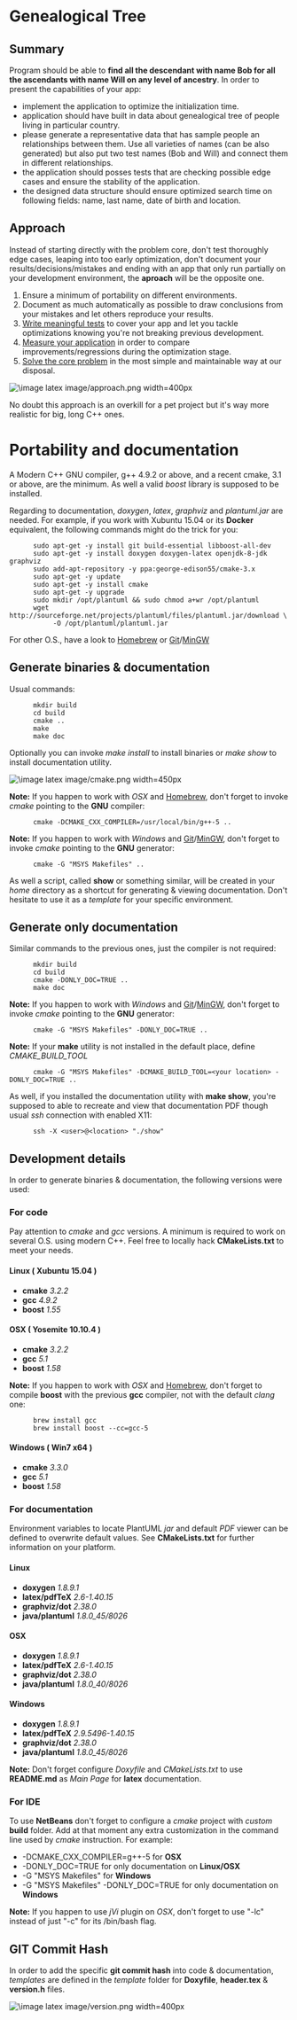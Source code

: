 Genealogical Tree
=================

## Summary

Program should be able to **find all the descendant with name Bob for all the ascendants with name Will on any level of ancestry**. In order to present the capabilities of your app:

- implement the application to optimize the initialization time.
- application should have built in data about genealogical tree of people living in particular country.
- please generate a representative data that has sample people an relationships between them. Use all varieties of names (can be also generated) but also put two test names (Bob and Will) and connect them in different relationships.
- the application should posses tests that are checking possible edge cases and ensure the stability of the application.
- the designed data structure should ensure optimized search time on following fields: name, last name, date of birth and location.

## Approach

Instead of starting directly with the problem core, don't test thoroughly edge cases, leaping into too early optimization, don't document your results/decisions/mistakes and ending with an app that only run partially on your development environment, the **aproach** will be the opposite one. 

1. Ensure a minimum of portability on different environments.
2. Document as much automatically as possible to draw conclusions from your mistakes and let others reproduce your results.
3. [Write meaningful tests](test/README.md) to cover your app and let you tackle optimizations knowing you're not breaking previous development.
4. [Measure your application](optimize/README.md) in order to compare improvements/regressions during the optimization stage.
5. [Solve the core problem](src/README.md) in the most simple and maintainable way at our disposal. 

![\image latex image/approach.png width=400px](image/approach.png)

<!---
@startuml image/approach.png
left to right direction
(Test\napplication\n--\ntest\README.md) as (Test)
(Portability &\nDocumentation\n--\nREADME.md) as (Doc)
(Measure\napplication\n--\noptimize\README.md) as (Measure) 
(Core\napplication\n--\nsrc\README.md) as (Core)
(Test) <.. (Doc)
(Measure) <.. (Doc)
(Core) <.. (Doc)
(Core) <|-- (Test)
(Core) <|-- (Measure)
note top of (Doc): cmake\nplantuml\ndoxygen\nmarkdown 
note left of (Measure): R scripts 
note "graph & test\nboost lib" as boost
boost .. (Core)
boost .. (Test)
@enduml
--->

No doubt this approach is an overkill for a pet project but it's way more realistic for big, long C++ ones. 

# Portability and documentation 

A Modern C++ GNU compiler, g++ 4.9.2 or above, and a recent cmake, 3.1 or above, are the minimum. As well a valid *boost* library is supposed to be installed.

Regarding to documentation, *doxygen*, *latex*, *graphviz* and *plantuml.jar* are needed. For example, if you work with Xubuntu 15.04 or its **Docker** equivalent, the following commands might do the trick for you:
    
          sudo apt-get -y install git build-essential libboost-all-dev 
          sudo apt-get -y install doxygen doxygen-latex openjdk-8-jdk graphviz
          sudo add-apt-repository -y ppa:george-edison55/cmake-3.x
          sudo apt-get -y update
          sudo apt-get -y install cmake
          sudo apt-get -y upgrade
          sudo mkdir /opt/plantuml && sudo chmod a+wr /opt/plantuml
          wget http://sourceforge.net/projects/plantuml/files/plantuml.jar/download \
               -O /opt/plantuml/plantuml.jar

For other O.S., have a look to [Homebrew](http://brew.sh) or [Git](https://git-scm.com/download/win)/[MinGW](http://nuwen.net/mingw.html)  

## Generate binaries & documentation

Usual commands:

          mkdir build
          cd build
          cmake ..
          make
          make doc

Optionally you can invoke *make install* to install binaries or *make show* to install documentation utility.

![\image latex image/cmake.png width=450px](image/cmake.png)

<!---
@startuml image/cmake.png
left to right direction
(version.h) <|-- (template\nCMakeLists.txt)
(Doxyfile) <|-- (template\nCMakeLists.txt) : generate  
(header.tex) <|-- (template\nCMakeLists.txt)
(template\nCMakeLists.txt) <.. (version.h.in)
(template\nCMakeLists.txt) <.. (Doxyfile.in) : template 
(template\nCMakeLists.txt) <.. (header.tex.in)
(Doxyfile) <-- (header.tex) : details
(root\nCMakeLists.txt) <-- (version.h) 
(root\nCMakeLists.txt) <-- (Doxyfile) : Git\nCommit\nHash
(Doxyfile) <.. (several\nREADME.md) : include
note left of (root\nCMakeLists.txt): **binaries**\nmake\nmake install
note left of (root\nCMakeLists.txt): **documents**\nmake doc\nmake show 
@enduml
--->

**Note:** If you happen to work with *OSX* and [Homebrew](http://brew.sh), don't forget to invoke *cmake* pointing to the **GNU** compiler:

          cmake -DCMAKE_CXX_COMPILER=/usr/local/bin/g++-5 ..

**Note:** If you happen to work with *Windows* and [Git](https://git-scm.com/download/win)/[MinGW](http://nuwen.net/mingw.html), don't forget to invoke *cmake* pointing to the **GNU** generator:

          cmake -G "MSYS Makefiles" ..

As well a script, called **show** or something similar, will be created in your *home* directory as a shortcut for generating & viewing documentation. Don't hesitate to use it as a *template* for your specific environment.

## Generate only documentation 

Similar commands to the previous ones, just the compiler is not required:

          mkdir build
          cd build
          cmake -DONLY_DOC=TRUE ..
          make doc

**Note:** If you happen to work with *Windows* and [Git](https://git-scm.com/download/win)/[MinGW](http://nuwen.net/mingw.html), don't forget to invoke *cmake* pointing to the **GNU** generator:

          cmake -G "MSYS Makefiles" -DONLY_DOC=TRUE ..

**Note:** If your **make** utility is not installed in the default place, define *CMAKE_BUILD_TOOL* 

          cmake -G "MSYS Makefiles" -DCMAKE_BUILD_TOOL=<your location> -DONLY_DOC=TRUE ..

As well, if you installed the documentation utility with **make show**, you're supposed to able to recreate and view that documentation PDF though usual *ssh* connection with enabled X11:

          ssh -X <user>@<location> "./show"

## Development details

In order to generate binaries & documentation, the following versions were used:

### For code

Pay attention to *cmake* and *gcc* versions. A minimum is required to work on several O.S. using modern C++. Feel free to locally hack **CMakeLists.txt** to meet your needs.

#### Linux ( Xubuntu 15.04 )

- **cmake** *3.2.2*
- **gcc** *4.9.2*
- **boost** *1.55*

#### OSX ( Yosemite 10.10.4 )

- **cmake** *3.2.2*
- **gcc** *5.1*
- **boost** *1.58*

**Note:** If you happen to work with *OSX* and [Homebrew](http://brew.sh), don't forget to compile **boost** with the previous **gcc** compiler, not with the default *clang* one:

          brew install gcc
          brew install boost --cc=gcc-5
         
#### Windows ( Win7 x64 )

 - **cmake** *3.3.0*
 - **gcc** *5.1*
 - **boost** *1.58*

### For documentation

Environment variables to locate PlantUML *jar* and default *PDF* viewer can be defined to overwrite default values. See **CMakeLists.txt** for further information on your platform.

#### Linux

- **doxygen** *1.8.9.1*
- **latex/pdfTeX** *2.6-1.40.15*
- **graphviz/dot** *2.38.0*
- **java/plantuml** *1.8.0_45/8026*

#### OSX

- **doxygen** *1.8.9.1*
- **latex/pdfTeX** *2.6-1.40.15*
- **graphviz/dot** *2.38.0*
- **java/plantuml** *1.8.0_40/8026*

#### Windows

 - **doxygen** *1.8.9.1*
 - **latex/pdfTeX** *2.9.5496-1.40.15*
 - **graphviz/dot** *2.38.0*
 - **java/plantuml** *1.8.0_45/8026*

**Note:** Don't forget configure *Doxyfile* and *CMakeLists.txt* to use **README.md** as *Main Page* for **latex** documentation. 

### For IDE 

To use **NetBeans** don't forget to configure a *cmake* project with *custom* **build** folder. Add at that moment any extra customization in the command line used by *cmake* instruction. For example:

 - -DCMAKE_CXX_COMPILER=g++-5 for **OSX**
 - -DONLY_DOC=TRUE for only documentation on **Linux/OSX**
 - -G "MSYS Makefiles" for **Windows**
 - -G "MSYS Makefiles" -DONLY_DOC=TRUE for only documentation on **Windows**

**Note:** If you happen to use *jVi* plugin on *OSX*, don't forget to use "-lc" instead of just "-c" for its /bin/bash flag. 

## GIT Commit Hash 

In order to add the specific **git commit hash** into code & documentation, *templates* are defined in the *template* folder for **Doxyfile**, **header.tex** & **version.h** files.

![\image latex image/version.png width=400px](image/version.png)
